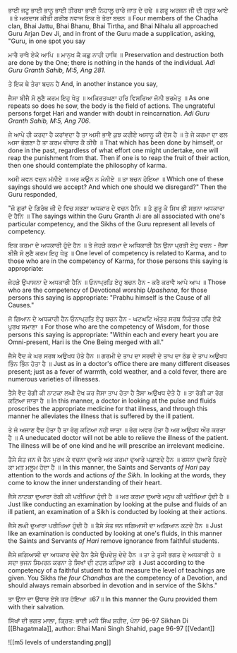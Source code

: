 ਭਾਈ ਜਟੂ ਭਾਈ ਭਾਨੂ ਭਾਈ ਤੀਰਥਾ ਭਾਈ ਨਿਹਾਲੂ ਚਾਰੇ ਜਾਤ ਦੇ ਚਢੇ ॥ ਗਰੂ ਅਰਜਨ ਜੀ ਦੀ ਹਜੂਰ ਆਏ ॥ ਤੇ ਅਰਦਾਸ ਕੀਤੀ ਗਰੀਬ ਨਵਾਜ ਇਕ ਥੇ ਤੇਰਾ ਬਚਨ ॥
Four members of the Chadha clan, Bhai Jattu, Bhai Bhanu, Bhai Tirtha, and Bhai Nihalu all approached Guru Arjan Dev Ji, and in front of the Guru made a supplication, asking, "Guru, in one spot you say

ਮਾਰੈ ਰਾਖੈ ਏਕੋ ਆਪਿ ॥ ਮਾਨੁਖ ਕੈ ਕਛੁ ਨਾਹੀ ਹਾਥਿ ॥
Preservation and destruction both are done by the One; there is nothing in the hands of the individual. *Adi Guru Granth Sahib, M:5, Ang 281*.

ਤੇ ਇਕ ਥੇ ਤੇਰਾ ਬਚਨ ਹੈ
And, in another instance you say,

ਜੈਸਾ ਬੀਜੈ ਸੋ ਲੁਣੈ ਕਰਮ ਇਹੁ ਖੇਤੁ ॥ ਅਕਿਰਤਘਣਾ ਹਰਿ ਵਿਸਰਿਆ ਜੋਨੀ ਭਰਮੇਤੁ ॥
As one repeats so does he sow, the body is the field of actions. The ungrateful persons forget Hari and wander with doubt in reincarnation. *Adi Guru Granth Sahib, M:5, Ang 706*.

ਜੇ ਆਪੇ ਹੀ ਕਰਦਾ ਹੈ ਕਰਾਂਵਦਾ ਹੈ ਤਾ ਅਸੀ ਭਾਵੈ ਕੁਝ ਕਰੀਏ ਅਸਾਨੂ ਕੀ ਦੋਸ ਹੈ ॥ ਤੇ ਜੇ ਕਰਮਾ ਦਾ ਫਲ ਅਸਾ ਭੋਗਣਾ ਹੈ ਤਾ ਕਰਮ ਵੀਚਾਰ ਕੈ ਕੀਚੈ ॥
That which has been done by himself, or done in the past, regardless of what effort one might undertake, one will reap the punishment from that. Then if one is to reap the fruit of their action, then one should contemplate the philosophy of karma.

ਅਸੀ ਕਵਨ ਵਚਨ ਮਂਨੀਏ ॥ ਅਰ ਕਉਨ ਨ ਮੰਨੀਏ ॥ ਤਾ ਬਚਨ ਹੋਇਆ ॥
Which one of these sayings should we accept? And which one should we disregard?" Then the Guru responded,

"ਜੋ ਗੁਰਾਂ ਦੇ ਗਿਰੰਥ ਜੀ ਦੇ ਵਿਚ ਸਭਣਾ ਅਧਕਾਰ ਦੇ ਵਚਨ ਹੈਨਿ ॥ ਤੇ ਗੁਰੂ ਕੇ ਸਿਖ ਭੀ ਸਭਨਾ ਅਧਕਾਰਾ ਦੇ ਹੈਨਿ ॥
The sayings within the Guru Granth Ji are all associated with one's particular competency, and the Sikhs of the Guru represent all levels of competency.

ਇਕ ਕਰਮਾ ਦੇ ਅਧਕਾਰੀ ਹੁੰਦੇ ਹੈਨ ॥ ਤੇ ਜੇਹੜੇ ਕਰਮਾ ਦੇ ਅਧਿਕਾਰੀ ਹੈਨ ਉਨਾ ਪ੍ਰਤੀ ਏਹੁ ਵਚਨ - ਜੈਸਾ ਬੀਜੈ ਸੋ ਲੁਣੈ ਕਰਮ ਇਹੁ ਖੇਤੁ ॥
One level of competency is related to Karma, and to those who are in the competency of Karma, for those persons this saying is appropriate:

ਜੇਹੜੇ ਉਪਾਸਨਾ ਦੇ ਅਧਕਾਰੀ ਹੈਨਿ ॥ ਓਨਾਪ੍ਰਤਿ ਏਹੁ ਬਚਨ ਹੈਨ - ਕਰੈ ਕਰਾਵੈ ਆਪੇ ਆਪ ॥
Those who are the competency of Devotional worship *Upashana*, for those persons this saying is appropriate: "Prabhu himself is the Cause of all Causes."

ਜੋ ਗਿਆਨ ਦੇ ਅਧਕਾਰੀ ਹੈਨ ਓਨਾਪ੍ਰਤਿ ਏਹੁ ਬਚਨ ਹੈਨ - ਘਟਘਟਿ ਅੰਤਰ ਸਰਬ ਨਿਰੰਤਰ ਹਰਿ ਏਕੋ ਪੁਰਖ ਸਮਾਣਾ ॥
For those who are the competency of Wisdom, for those persons this saying is appropriate: "Within each and every heart you are Omni-present, Hari is the One Being merged with all."

ਜੈਸੇ ਵੈਦ ਕੇ ਘਰ ਸਰਬ ਅਉਖਧ ਹੋਤੇ ਹੈਨ ॥ ਗਰਮੀ ਦੇ ਤਾਪ ਦਾ ਸਰਦੀ ਦੇ ਤਾਪ ਦਾ ਠੰਡ ਦੇ ਤਾਪ ਅਉਖਧ ਭਿੰਨ ਭਿੰਨ ਹੋਤਾ ਹੈ ॥
Just as in a doctor's office there are many different diseases present; just as a fever of warmth, cold weather, and a cold fever, there are numerous varieties of illnesses.

ਤੈਸੇ ਵੈਦ ਰੋਗੀ ਕੀ ਨਾਟਕਾ ਲਘੀ ਦੇਖ ਕਰ ਜੈਸਾ ਤਾਪ ਹੋਤਾ ਹੈ ਤੈਸਾ ਅਉਖਧ ਦੇਤੇ ਹੈ ॥ ਤਾ ਰੋਗੀ ਕਾ ਰੋਗ ਕਟਿਆ ਜਾਤਾ ਹੈ ॥
In this manner, a doctor in looking at the pulse and fluids proscribes the appropriate medicine for that illness, and through this manner he alleviates the illness that is suffered by the ill patient.

ਤੇ ਜੋ ਅਜਾਣ ਵੈਦ ਹੋਤਾ ਹੈ ਤਾ ਰੋਗੁ ਕਟਿਆ ਨਹੀ ਜਾਤਾ ॥ ਰੋਗ ਅਵਰ ਹੋਤਾ ਹੈ ਅਰ ਅਉਖਧ ਔਰ ਕਰਤਾ ਹੈ ॥
A uneducated doctor will not be able to relieve the illness of the patient. The illness will be of one kind and he will prescribe an irrelevant medicine.  

ਤੈਸੇ ਸੰਤ ਜਨ ਜੋ ਹੈਨ ਪੁਰਖ ਕੇ ਵਚਨਾ ਦੁਆਰੇ ਅਰ ਕਰਮਾ ਦੁਆਰੇ ਪਛਾਣਦੇ ਹੈਨ ॥ ਰਸਨਾ ਦੁਆਰੇ ਹਿਰਦੇ ਕਾ ਮਤ ਮਲੂਮ ਹੋਦਾ ਹੈ ॥
In this manner, the Saints and Servants *of Hari* pay attention to the words and actions *of the Sikh*. In looking at the words, they come to know the inner understanding of their heart.

ਜੈਸੇ ਨਾਟਕਾ ਦੁਆਰਾ ਰੋਗੀ ਕੀ ਪਰੀਖਿਆ ਹੁੰਦੀ ਹੈ ॥ ਅਰ ਕਰਮਾ ਦੁਆਰੇ ਮਨੁਖ ਕੀ ਪਰੀਖਿਆ ਹੁੰਦੀ ਹੈ ॥
Just like conducting an examination by looking at the pulse and fluids of an ill patient, an examination of a Sikh is conducted by looking at their actions.

ਜੈਸੇ ਲਘੀ ਦੁਆਰਾ ਪਰੀਖਿਆ ਹੁੰਦੀ ਹੈ ॥ ਤੈਸੇ ਸੰਤ ਜਨ ਜਗਿਆਸੀ ਦਾ ਅਗਿਆਨ ਕਟਦੇ ਹੈਨ ॥
Just like an examination is conducted by looking at one's fluids, in this manner the Saints and Servants *of Hari* remove ignorance from faithful students.

ਜੈਸੇ ਜਗਿਆਸੀ ਦਾ ਅਧਕਾਰ ਦੇਦੇ ਹੈਨ ਤੈਸੇ ਉਪਦੇਸੁ ਦੇਦੇ ਹੈਨ ॥ ਤਾ ਤੇ ਤੁਸੀ ਭਗਤ ਦੇ ਅਧਕਾਰੀ ਹੋ ॥ ਸਦਾ ਭਜਨ ਸਿਮਰਨ ਕਰਨਾ ਤੇ ਸਿਖਾਂ ਦੀ ਟਹਲ ਕਰਿਆ ਕਰੋ ॥
Just according to the competency of a faithful student to that measure the level of teachings are given. You Sikhs *the four Chandhas* are the competency of a Devotion, and should always remain absorbed in devotion and in service of the Sikhs."

ਤਾ ਉਨਾ ਦਾ ਉਧਾਰ ਏਸੇ ਕਰ ਹੋਇਆ ॥67॥
In this manner the Guru provided them with their salvation.

ਸਿੱਖਾਂ ਦੀ ਭਗਤ ਮਾਲਾ, ਕ੍ਰਿਤ: ਭਾਈ ਮਨੀ ਸਿੰਘ ਸ਼ਹੀਦ, ਪੰਨਾ 96-97
Sikhan Di [[Bhagatmala]], author: Bhai Mani Singh Shahid, page 96-97
[[Vedant]]

![[m5 levels of understanding.png]]